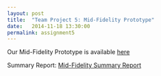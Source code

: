 ```yaml
---
layout: post
title:  "Team Project 5: Mid-Fidelity Prototype"
date:   2014-11-18 13:30:00
permalink: assignment5
---
```


Our Mid-Fidelity Prototype is available [here]({{site.baseurl}}/prototype)

Summary Report: [Mid-Fidelity Summary Report]({{site.files}}/MidFidelityReport.pdf)